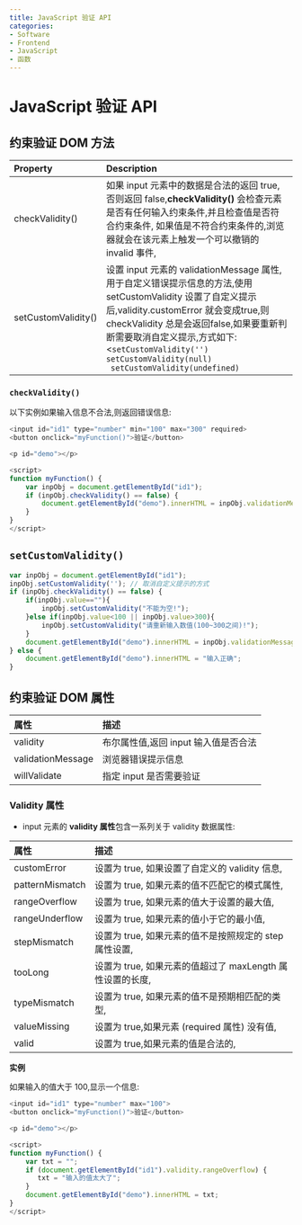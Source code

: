 ```yaml
---
title: JavaScript 验证 API
categories:
- Software
- Frontend
- JavaScript
- 函数
---
```

# JavaScript 验证 API

## 约束验证 DOM 方法

| Property            | Description                                                  |
| :------------------ | :----------------------------------------------------------- |
| checkValidity()     | 如果 input 元素中的数据是合法的返回 true,否则返回 false,**checkValidity()** 会检查元素是否有任何输入约束条件,并且检查值是否符合约束条件, 如果值是不符合约束条件的,浏览器就会在该元素上触发一个可以撤销的 invalid 事件, |
| setCustomValidity() | 设置 input 元素的 validationMessage 属性,用于自定义错误提示信息的方法,使用 setCustomValidity 设置了自定义提示后,validity.customError 就会变成true,则 checkValidity 总是会返回false,如果要重新判断需要取消自定义提示,方式如下:<`setCustomValidity('') `<br>`setCustomValidity(null) `<br>` setCustomValidity(undefined)` |

### `checkValidity()`

以下实例如果输入信息不合法,则返回错误信息:

```js
<input id="id1" type="number" min="100" max="300" required>
<button onclick="myFunction()">验证</button>

<p id="demo"></p>

<script>
function myFunction() {
    var inpObj = document.getElementById("id1");
    if (inpObj.checkValidity() == false) {
        document.getElementById("demo").innerHTML = inpObj.validationMessage;
    }
}
</script>
```

## `setCustomValidity()`

```js
var inpObj = document.getElementById("id1");
inpObj.setCustomValidity(''); // 取消自定义提示的方式
if (inpObj.checkValidity() == false) {
    if(inpObj.value==""){
        inpObj.setCustomValidity("不能为空!");
    }else if(inpObj.value<100 || inpObj.value>300){
        inpObj.setCustomValidity("请重新输入数值(100~300之间)!");
    }
    document.getElementById("demo").innerHTML = inpObj.validationMessage;
} else {
    document.getElementById("demo").innerHTML = "输入正确";
}
```



## 约束验证 DOM 属性

| 属性              | 描述                                  |
| :---------------- | :------------------------------------ |
| validity          | 布尔属性值,返回 input 输入值是否合法 |
| validationMessage | 浏览器错误提示信息                    |
| willValidate      | 指定 input 是否需要验证               |

### Validity 属性

- input 元素的 **validity 属性**包含一系列关于 validity 数据属性:

| 属性            | 描述                                                       |
| :-------------- | :--------------------------------------------------------- |
| customError     | 设置为 true, 如果设置了自定义的 validity 信息,            |
| patternMismatch | 设置为 true, 如果元素的值不匹配它的模式属性,              |
| rangeOverflow   | 设置为 true, 如果元素的值大于设置的最大值,                |
| rangeUnderflow  | 设置为 true, 如果元素的值小于它的最小值,                  |
| stepMismatch    | 设置为 true, 如果元素的值不是按照规定的 step 属性设置,    |
| tooLong         | 设置为 true, 如果元素的值超过了 maxLength 属性设置的长度, |
| typeMismatch    | 设置为 true, 如果元素的值不是预期相匹配的类型,            |
| valueMissing    | 设置为 true,如果元素 (required 属性) 没有值,             |
| valid           | 设置为 true,如果元素的值是合法的,                        |

**实例**

如果输入的值大于 100,显示一个信息:

```js
<input id="id1" type="number" max="100">
<button onclick="myFunction()">验证</button>

<p id="demo"></p>

<script>
function myFunction() {
    var txt = "";
    if (document.getElementById("id1").validity.rangeOverflow) {
       txt = "输入的值太大了";
    }
    document.getElementById("demo").innerHTML = txt;
}
</script>
```

